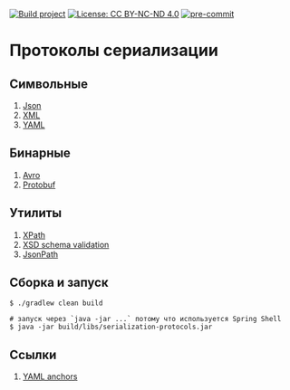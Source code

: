 [![Build project](https://github.com/Romanow/serialization-protocols/actions/workflows/build.yml/badge.svg?branch=master)](https://github.com/Romanow/serialization-protocols/actions/workflows/build.yml)
[![License: CC BY-NC-ND 4.0](https://img.shields.io/badge/License-CC%20BY--NC--ND%204.0-lightgrey.svg)](https://creativecommons.org/licenses/by-nc-nd/4.0/)
[![pre-commit](https://img.shields.io/badge/pre--commit-enabled-brightgreen?logo=pre-commit)](https://github.com/pre-commit/pre-commit)

# Протоколы сериализации

## Символьные

1. [Json](src/main/java/ru/romanow/serialization/services/JsonSerializer.kt)
2. [XML](src/main/java/ru/romanow/serialization/services/XmlSerializer.kt)
3. [YAML](src/main/java/ru/romanow/serialization/services/YamlSerializer.kt)

## Бинарные

1. [Avro](src/main/java/ru/romanow/serialization/services/AvroSerializer.kt)
2. [Protobuf](src/main/java/ru/romanow/serialization/services/ProtobufSerializer.kt)

## Утилиты

1. [XPath](src/main/java/ru/romanow/serialization/services/XmlSerializer.kt)
2. [XSD schema validation](src/main/java/ru/romanow/serialization/services/XmlSerializer.kt)
3. [JsonPath](src/main/java/ru/romanow/serialization/services/JsonSerializer.kt)

## Сборка и запуск

```shell
$ ./gradlew clean build

# запуск через `java -jar ...` потому что используется Spring Shell
$ java -jar build/libs/serialization-protocols.jar
```

## Ссылки

1. [YAML anchors](https://support.atlassian.com/bitbucket-cloud/docs/yaml-anchors/)
